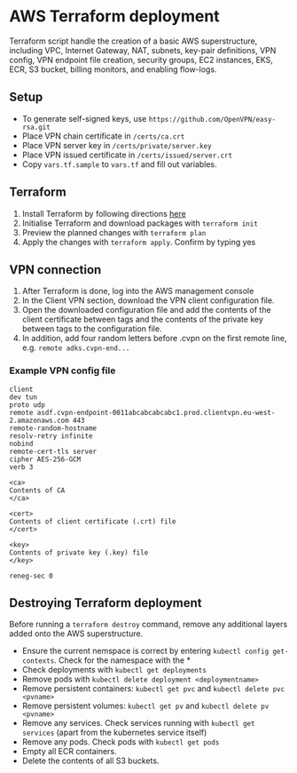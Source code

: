 # AWS Terraform deployment

Terraform script handle the creation of a basic AWS superstructure, including VPC, Internet Gateway, NAT, subnets, key-pair definitions, VPN config, VPN endpoint file creation, security groups, EC2 instances, EKS, ECR, S3 bucket, billing monitors, and enabling flow-logs.

## Setup

- To generate self-signed keys, use `https://github.com/OpenVPN/easy-rsa.git`
- Place VPN chain certificate in `/certs/ca.crt`
- Place VPN server key in `/certs/private/server.key`
- Place VPN issued certificate in `/certs/issued/server.crt`
- Copy `vars.tf.sample` to `vars.tf` and fill out variables.

## Terraform

1. Install Terraform by following directions [here](https://developer.hashicorp.com/terraform/tutorials/aws-get-started/install-cli)
2. Initialise Terraform and download packages with `terraform init`
3. Preview the planned changes with `terraform plan`
4. Apply the changes with `terraform apply`. Confirm by typing yes

## VPN connection

1. After Terraform is done, log into the AWS management console
2. In the Client VPN section, download the VPN client configuration file.
3. Open the downloaded configuration file and add the contents of the client certificate between <cert></cert> tags and the contents of the private key between <key></key> tags to the configuration file.
4. In addition, add four random letters before .cvpn on the first remote line, e.g. `remote adks.cvpn-end...`

### Example VPN config file

```
client
dev tun
proto udp
remote asdf.cvpn-endpoint-0011abcabcabcabc1.prod.clientvpn.eu-west-2.amazonaws.com 443
remote-random-hostname
resolv-retry infinite
nobind
remote-cert-tls server
cipher AES-256-GCM
verb 3

<ca>
Contents of CA
</ca>

<cert>
Contents of client certificate (.crt) file
</cert>

<key>
Contents of private key (.key) file
</key>

reneg-sec 0
```

## Destroying Terraform deployment

Before running a `terraform destroy` command, remove any additional layers added onto the AWS superstructure.

- Ensure the current nemspace is correct by entering `kubectl config get-contexts`. Check for the namespace with the \*
- Check deployments with `kubectl get deployments`
- Remove pods with `kubectl delete deployment <deploymentname>`
- Remove persistent containers: `kubectl get pvc` and `kubectl delete pvc <pvname>`
- Remove persistent volumes: `kubectl get pv` and `kubectl delete pv <pvname>`
- Remove any services. Check services running with `kubectl get services` (apart from the kubernetes service itself)
- Remove any pods. Check pods with `kubectl get pods`
- Empty all ECR containers.
- Delete the contents of all S3 buckets.

```

```
